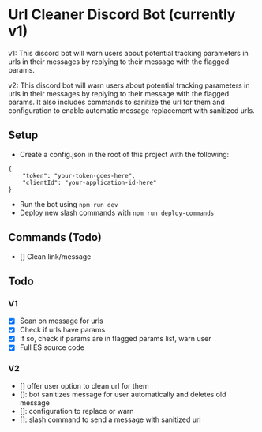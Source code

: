 # Url Cleaner Discord Bot (currently v1)
v1: 
This discord bot will warn users about potential tracking parameters in urls in their messages by replying to their message with the flagged params.

v2:
This discord bot will warn users about potential tracking parameters in urls in their messages by replying to their message with the flagged params. It also includes commands to 
sanitize the url for them and configuration to enable automatic message replacement with sanitized urls.

## Setup
- Create a config.json in the root of this project with the following:
```
{
    "token": "your-token-goes-here",
    "clientId": "your-application-id-here"
}
```
- Run the bot using ```npm run dev```
- Deploy new slash commands with ```npm run deploy-commands```

## Commands (Todo)
- [] Clean link/message

## Todo
### V1
- [x] Scan on message for urls
- [x] Check if urls have params
- [x] If so, check if params are in flagged params list, warn user
- [x] Full ES source code

### V2
- [] offer user option to clean url for them
- []: bot sanitizes message for user automatically and deletes old message
- []: configuration to replace or warn
- []: slash command to send a message with sanitized url
